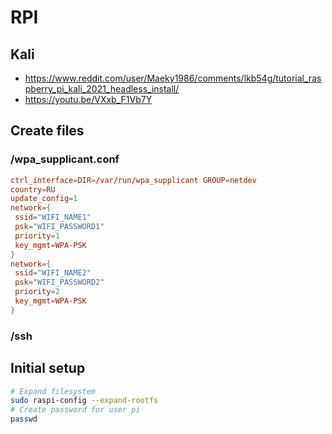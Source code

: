 # RPI

## Kali

- <https://www.reddit.com/user/Maeky1986/comments/lkb54g/tutorial_raspberry_pi_kali_2021_headless_install/>
- <https://youtu.be/VXxb_F1Vb7Y>

## Create files

### /wpa_supplicant.conf

```conf
ctrl_interface=DIR=/var/run/wpa_supplicant GROUP=netdev
country=RU
update_config=1
network={
 ssid="WIFI_NAME1"
 psk="WIFI_PASSWORD1"
 priority=1
 key_mgmt=WPA-PSK
}
network={
 ssid="WIFI_NAME2"
 psk="WIFI_PASSWORD2"
 priority=2
 key_mgmt=WPA-PSK
}
```

### /ssh

## Initial setup

```bash
# Expand filesystem
sudo raspi-config --expand-rootfs
# Create password for user pi
passwd
```
